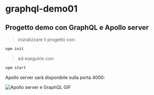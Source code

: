 # graphql-demo01
## Progetto demo con GraphQL e Apollo server

> inizializzare il progetto con:
```bash
npm init
```
> ed eseguirlo con:
```bash
npm start
```
Apollo server sarà disponibile sulla porta 4000:

![Apollo server e GraphQL GIF](https://ars283.files.wordpress.com/2020/03/last.png)
